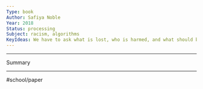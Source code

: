 ```yaml
---
Type: book
Author: Safiya Noble
Year: 2018
Status: processing
Subject: racism, algorithms
KeyIdeas: We have to ask what is lost, who is harmed, and what should be forgotten with the embrace of artificial intelligence in decision making. It is of no collective social benefit to organize information resources on the web through processes that solidify inequality and marginalization— on that point I am hopeful many people will agree. algorithmic oppression.
---
```


---

Summary

---

#school/paper
